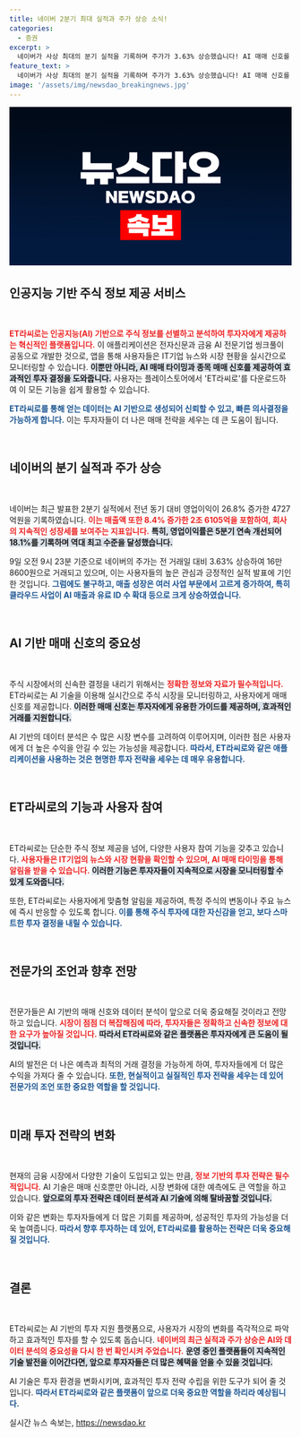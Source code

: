 ```yaml
---
title: 네이버 2분기 최대 실적과 주가 상승 소식!
categories:
  - 증권
excerpt: >
  네이버가 사상 최대의 분기 실적을 기록하며 주가가 3.63% 상승했습니다! AI 매매 신호를 통해 실시간 시세와 알림을 받아보세요. 지금 다운로드하고 주식 시장의 흐름을 놓치지 마세요!
feature_text: >
  네이버가 사상 최대의 분기 실적을 기록하며 주가가 3.63% 상승했습니다! AI 매매 신호를 통해 실시간 시세와 알림을 받아보세요. 지금 다운로드하고 주식 시장의 흐름을 놓치지 마세요!
image: '/assets/img/newsdao_breakingnews.jpg'
---
```


<p><img src="/assets/img/newsdao_breakingnews.jpg" alt="bookingtag 속보" /></p>

<h2 data-ke-size="size26">인공지능 기반 주식 정보 제공 서비스</h2>

<p data-ke-size="size16">&nbsp;</p>

<p><b><span style="color: #ee2323;">ET라씨로는 인공지능(AI) 기반으로 주식 정보를 선별하고 분석하여 투자자에게 제공하는 혁신적인 플랫폼입니다.</span></b> 이 애플리케이션은 전자신문과 금융 AI 전문기업 씽크풀이 공동으로 개발한 것으로, 앱을 통해 사용자들은 IT기업 뉴스와 시장 현황을 실시간으로 모니터링할 수 있습니다. <b><span style="background-color: #21538527;">이뿐만 아니라, AI 매매 타이밍과 종목 매매 신호를 제공하여 효과적인 투자 결정을 도와줍니다.</span></b> 사용자는 플레이스토어에서 'ET라씨로'를 다운로드하여 이 모든 기능을 쉽게 활용할 수 있습니다. </p>

<p><b><span style="color: #1a5490;">ET라씨로를 통해 얻는 데이터는 AI 기반으로 생성되어 신뢰할 수 있고, 빠른 의사결정을 가능하게 합니다.</span></b> 이는 투자자들이 더 나은 매매 전략을 세우는 데 큰 도움이 됩니다.</p>

<p data-ke-size="size16">&nbsp;</p>

<h2 data-ke-size="size26">네이버의 분기 실적과 주가 상승</h2>

<p data-ke-size="size16">&nbsp;</p>

<p>네이버는 최근 발표한 2분기 실적에서 전년 동기 대비 영업이익이 26.8% 증가한 4727억원을 기록하였습니다. <b><span style="color: #ee2323;">이는 매출액 또한 8.4% 증가한 2조 6105억을 포함하여, 회사의 지속적인 성장세를 보여주는 지표입니다.</span></b> <b><span style="background-color: #21538527;">특히, 영업이익률은 5분기 연속 개선되어 18.1%를 기록하며 역대 최고 수준을 달성했습니다.</span></b></p>

<p>9일 오전 9시 23분 기준으로 네이버의 주가는 전 거래일 대비 3.63% 상승하여 16만 8600원으로 거래되고 있으며, 이는 사용자들의 높은 관심과 긍정적인 실적 발표에 기인한 것입니다. <b><span style="color: #1a5490;">그럼에도 불구하고, 매출 성장은 여러 사업 부문에서 고르게 증가하여, 특히 클라우드 사업이 AI 매출과 유료 ID 수 확대 등으로 크게 상승하였습니다.</span></b></p>

<p data-ke-size="size16">&nbsp;</p>

<h2 data-ke-size="size26">AI 기반 매매 신호의 중요성</h2>

<p data-ke-size="size16">&nbsp;</p>

<p>주식 시장에서의 신속한 결정을 내리기 위해서는 <b><span style="color: #ee2323;">정확한 정보와 자료가 필수적입니다.</span></b> ET라씨로는 AI 기술을 이용해 실시간으로 주식 시장을 모니터링하고, 사용자에게 매매 신호를 제공합니다. <b><span style="background-color: #21538527;">이러한 매매 신호는 투자자에게 유용한 가이드를 제공하며, 효과적인 거래를 지원합니다.</span></b></p>

<p>AI 기반의 데이터 분석은 수 많은 시장 변수를 고려하여 이루어지며, 이러한 점은 사용자에게 더 높은 수익을 안길 수 있는 가능성을 제공합니다. <b><span style="color: #1a5490;">따라서, ET라씨로와 같은 애플리케이션을 사용하는 것은 현명한 투자 전략을 세우는 데 매우 유용합니다.</span></b></p>

<p data-ke-size="size16">&nbsp;</p>

<h2 data-ke-size="size26">ET라씨로의 기능과 사용자 참여</h2>

<p data-ke-size="size16">&nbsp;</p>

<p>ET라씨로는 단순한 주식 정보 제공을 넘어, 다양한 사용자 참여 기능을 갖추고 있습니다. <b><span style="color: #ee2323;">사용자들은 IT기업의 뉴스와 시장 현황을 확인할 수 있으며, AI 매매 타이밍을 통해 알림을 받을 수 있습니다.</span></b> <b><span style="background-color: #21538527;">이러한 기능은 투자자들이 지속적으로 시장을 모니터링할 수 있게 도와줍니다.</span></b></p>

<p>또한, ET라씨로는 사용자에게 맞춤형 알림을 제공하여, 특정 주식의 변동이나 주요 뉴스에 즉시 반응할 수 있도록 합니다. <b><span style="color: #1a5490;">이를 통해 주식 투자에 대한 자신감을 얻고, 보다 스마트한 투자 결정을 내릴 수 있습니다.</span></b></p>

<p data-ke-size="size16">&nbsp;</p>

<h2 data-ke-size="size26">전문가의 조언과 향후 전망</h2>

<p data-ke-size="size16">&nbsp;</p>

<p>전문가들은 AI 기반의 매매 신호와 데이터 분석이 앞으로 더욱 중요해질 것이라고 전망하고 있습니다. <b><span style="color: #ee2323;">시장이 점점 더 복잡해짐에 따라, 투자자들은 정확하고 신속한 정보에 대한 요구가 높아질 것입니다.</span></b> <b><span style="background-color: #21538527;">따라서 ET라씨로와 같은 플랫폼은 투자자에게 큰 도움이 될 것입니다.</span></b></p>

<p>AI의 발전은 더 나은 예측과 최적의 거래 결정을 가능하게 하여, 투자자들에게 더 많은 수익을 가져다 줄 수 있습니다. <b><span style="color: #1a5490;">또한, 현실적이고 실질적인 투자 전략을 세우는 데 있어 전문가의 조언 또한 중요한 역할을 할 것입니다.</span></b></p>

<p data-ke-size="size16">&nbsp;</p>

<h2 data-ke-size="size26">미래 투자 전략의 변화</h2>

<p data-ke-size="size16">&nbsp;</p>

<p>현재의 금융 시장에서 다양한 기술이 도입되고 있는 만큼, <b><span style="color: #ee2323;">정보 기반의 투자 전략은 필수적입니다.</span></b> AI 기술은 매매 신호뿐만 아니라, 시장 변화에 대한 예측에도 큰 역할을 하고 있습니다. <b><span style="background-color: #21538527;">앞으로의 투자 전략은 데이터 분석과 AI 기술에 의해 탈바꿈할 것입니다.</span></b></p>

<p>이와 같은 변화는 투자자들에게 더 많은 기회를 제공하며, 성공적인 투자의 가능성을 더욱 높여줍니다. <b><span style="color: #1a5490;">따라서 향후 투자하는 데 있어, ET라씨로를 활용하는 전략은 더욱 중요해질 것입니다.</span></b></p>

<p data-ke-size="size16">&nbsp;</p>

<h2 data-ke-size="size26">결론</h2>

<p data-ke-size="size16">&nbsp;</p>

<p>ET라씨로는 AI 기반의 투자 지원 플랫폼으로, 사용자가 시장의 변화를 즉각적으로 파악하고 효과적인 투자를 할 수 있도록 돕습니다. <b><span style="color: #ee2323;">네이버의 최근 실적과 주가 상승은 AI와 데이터 분석의 중요성을 다시 한 번 확인시켜 주었습니다.</span></b> <b><span style="background-color: #21538527;">운영 중인 플랫폼들이 지속적인 기술 발전을 이어간다면, 앞으로 투자자들은 더 많은 혜택을 얻을 수 있을 것입니다.</span></b> </p>

<p>AI 기술은 투자 환경을 변화시키며, 효과적인 투자 전략 수립을 위한 도구가 되어 줄 것입니다. <b><span style="color: #1a5490;">따라서 ET라씨로와 같은 플랫폼이 앞으로 더욱 중요한 역할을 하리라 예상됩니다.</span></b></p>
실시간 뉴스 속보는, <a href="https://newsdao.kr" rel="dofollow">https://newsdao.kr</a>


